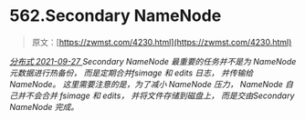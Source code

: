 <!--yml
category: 未分类
date: 0001-01-01 00:00:00
-->

# 562.Secondary NameNode

> 原文：[https://zwmst.com/4230.html](https://zwmst.com/4230.html)

   [ *分布式* ](https://zwmst.com/%e5%88%86%e5%b8%83%e5%bc%8f)*[ <time datetime="2021-09-28T00:17:04+08:00"> 2021-09-27 </time> ](https://zwmst.com/4230.html)  Secondary NameNode 最重要的任务并不是为 NameNode 元数据进行热备份， 而是定期合并fsimage 和 edits 日志， 并传输给 NameNode。 这里需要注意的是，为了减小 NameNode 压力， NameNode 自己并不会合并 fsimage 和 edits， 并将文件存储到磁盘上， 而是交由Secondary NameNode 完成。*